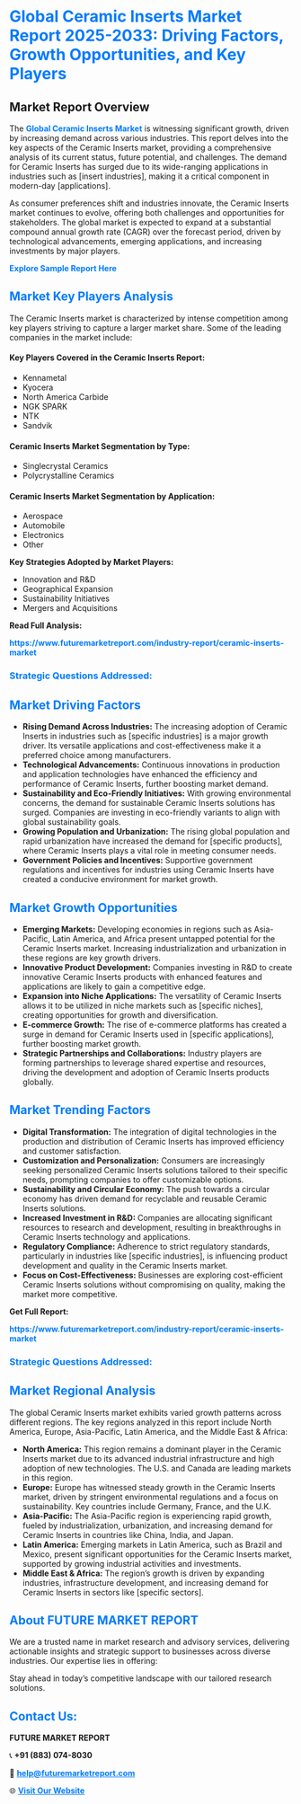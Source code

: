 <h1 style="color: #007BFF;">Global Ceramic Inserts Market Report 2025-2033: Driving Factors, Growth Opportunities, and Key Players</h1>

<section id="overview">
<h2>Market Report Overview</h2>
<p>The <a href="https://www.futuremarketreport.com/industry-report/ceramic-inserts-market" style="color: #007BFF; text-decoration: none;"><strong>Global Ceramic Inserts Market</strong></a> is witnessing significant growth, driven by increasing demand across various industries. This report delves into the key aspects of the Ceramic Inserts market, providing a comprehensive analysis of its current status, future potential, and challenges. The demand for Ceramic Inserts has surged due to its wide-ranging applications in industries such as [insert industries], making it a critical component in modern-day [applications].</p>
<p>As consumer preferences shift and industries innovate, the Ceramic Inserts market continues to evolve, offering both challenges and opportunities for stakeholders. The global market is expected to expand at a substantial compound annual growth rate (CAGR) over the forecast period, driven by technological advancements, emerging applications, and increasing investments by major players.</p>
</section>

<section id="overview">
<p><a href="https://www.futuremarketreport.com/request-sample/reportId=83955" style="color: #007BFF; text-decoration: none;"><strong>Explore Sample Report Here</strong></a></p>
</section>

<section id="key-players">
<h2 style="color: #007BFF;">Market Key Players Analysis</h2>
<p>The Ceramic Inserts market is characterized by intense competition among key players striving to capture a larger market share. Some of the leading companies in the market include:</p>
<h4>Key Players Covered in the Ceramic Inserts Report:</h4>
<ul><li>Kennametal</li><li>Kyocera</li><li>North America Carbide</li><li>NGK SPARK</li><li>NTK</li><li>Sandvik</li></ul>
<h4>Ceramic Inserts Market Segmentation by Type:</h4>
<ul><li>Singlecrystal Ceramics</li><li>Polycrystalline Ceramics</li></ul>

<h4>Ceramic Inserts Market Segmentation by Application:</h4>
<ul><li>Aerospace</li><li>Automobile</li><li>Electronics</li><li>Other</li></ul>
<p><strong>Key Strategies Adopted by Market Players:</strong></p>
<ul>
<li>Innovation and R&D</li>
<li>Geographical Expansion</li>
<li>Sustainability Initiatives</li>
<li>Mergers and Acquisitions</li>
</ul>
</section>

<section>
<p><strong>Read Full Analysis: </strong></p><a href="https://www.futuremarketreport.com/industry-report/ceramic-inserts-market" style="color: #007BFF; text-decoration: none;"><strong>https://www.futuremarketreport.com/industry-report/ceramic-inserts-market</strong></a>
<h3 style="color: #007BFF;">Strategic Questions Addressed:</h3>
</section>

<section id="driving-factors">
<h2 style="color: #007BFF;">Market Driving Factors</h2>
<ul>
<li><strong>Rising Demand Across Industries:</strong> The increasing adoption of Ceramic Inserts in industries such as [specific industries] is a major growth driver. Its versatile applications and cost-effectiveness make it a preferred choice among manufacturers.</li>
<li><strong>Technological Advancements:</strong> Continuous innovations in production and application technologies have enhanced the efficiency and performance of Ceramic Inserts, further boosting market demand.</li>
<li><strong>Sustainability and Eco-Friendly Initiatives:</strong> With growing environmental concerns, the demand for sustainable Ceramic Inserts solutions has surged. Companies are investing in eco-friendly variants to align with global sustainability goals.</li>
<li><strong>Growing Population and Urbanization:</strong> The rising global population and rapid urbanization have increased the demand for [specific products], where Ceramic Inserts plays a vital role in meeting consumer needs.</li>
<li><strong>Government Policies and Incentives:</strong> Supportive government regulations and incentives for industries using Ceramic Inserts have created a conducive environment for market growth.</li>
</ul>
</section>

<section id="growth-opportunities">
<h2 style="color: #007BFF;">Market Growth Opportunities</h2>
<ul>
<li><strong>Emerging Markets:</strong> Developing economies in regions such as Asia-Pacific, Latin America, and Africa present untapped potential for the Ceramic Inserts market. Increasing industrialization and urbanization in these regions are key growth drivers.</li>
<li><strong>Innovative Product Development:</strong> Companies investing in R&D to create innovative Ceramic Inserts products with enhanced features and applications are likely to gain a competitive edge.</li>
<li><strong>Expansion into Niche Applications:</strong> The versatility of Ceramic Inserts allows it to be utilized in niche markets such as [specific niches], creating opportunities for growth and diversification.</li>
<li><strong>E-commerce Growth:</strong> The rise of e-commerce platforms has created a surge in demand for Ceramic Inserts used in [specific applications], further boosting market growth.</li>
<li><strong>Strategic Partnerships and Collaborations:</strong> Industry players are forming partnerships to leverage shared expertise and resources, driving the development and adoption of Ceramic Inserts products globally.</li>
</ul>
</section>

<section id="trending-factors">
<h2 style="color: #007BFF;">Market Trending Factors</h2>
<ul>
<li><strong>Digital Transformation:</strong> The integration of digital technologies in the production and distribution of Ceramic Inserts has improved efficiency and customer satisfaction.</li>
<li><strong>Customization and Personalization:</strong> Consumers are increasingly seeking personalized Ceramic Inserts solutions tailored to their specific needs, prompting companies to offer customizable options.</li>
<li><strong>Sustainability and Circular Economy:</strong> The push towards a circular economy has driven demand for recyclable and reusable Ceramic Inserts solutions.</li>
<li><strong>Increased Investment in R&D:</strong> Companies are allocating significant resources to research and development, resulting in breakthroughs in Ceramic Inserts technology and applications.</li>
<li><strong>Regulatory Compliance:</strong> Adherence to strict regulatory standards, particularly in industries like [specific industries], is influencing product development and quality in the Ceramic Inserts market.</li>
<li><strong>Focus on Cost-Effectiveness:</strong> Businesses are exploring cost-efficient Ceramic Inserts solutions without compromising on quality, making the market more competitive.</li>
</ul>
</section>

<section>
<p><strong>Get Full Report: </strong></p><a href="https://www.futuremarketreport.com/industry-report/ceramic-inserts-market" style="color: #007BFF; text-decoration: none;"><strong>https://www.futuremarketreport.com/industry-report/ceramic-inserts-market</strong></a>
<h3 style="color: #007BFF;">Strategic Questions Addressed:</h3>
</section>


<section id="regional-analysis">
<h2 style="color: #007BFF;">Market Regional Analysis</h2>
<p>The global Ceramic Inserts market exhibits varied growth patterns across different regions. The key regions analyzed in this report include North America, Europe, Asia-Pacific, Latin America, and the Middle East & Africa:</p>
<ul>
<li><strong>North America:</strong> This region remains a dominant player in the Ceramic Inserts market due to its advanced industrial infrastructure and high adoption of new technologies. The U.S. and Canada are leading markets in this region.</li>
<li><strong>Europe:</strong> Europe has witnessed steady growth in the Ceramic Inserts market, driven by stringent environmental regulations and a focus on sustainability. Key countries include Germany, France, and the U.K.</li>
<li><strong>Asia-Pacific:</strong> The Asia-Pacific region is experiencing rapid growth, fueled by industrialization, urbanization, and increasing demand for Ceramic Inserts in countries like China, India, and Japan.</li>
<li><strong>Latin America:</strong> Emerging markets in Latin America, such as Brazil and Mexico, present significant opportunities for the Ceramic Inserts market, supported by growing industrial activities and investments.</li>
<li><strong>Middle East & Africa:</strong> The region’s growth is driven by expanding industries, infrastructure development, and increasing demand for Ceramic Inserts in sectors like [specific sectors].</li>
</ul>
</section>

<footer>
<h2 style="color: #007BFF;">About FUTURE MARKET REPORT</h2>
<p>We are a trusted name in market research and advisory services, delivering actionable insights and strategic support to businesses across diverse industries. Our expertise lies in offering:</p>

<p>Stay ahead in today’s competitive landscape with our tailored research solutions.</p>

<h2 style="color: #007BFF;">Contact Us:</h2>
<p><strong>FUTURE MARKET REPORT</strong></p>
<p>📞 <strong>+91 (883) 074-8030</strong></p>
<p>📧 <strong><a href="mailto:help@futuremarketreport.com" style="color: #007BFF;">help@futuremarketreport.com</a></strong></p>
<p>🌐 <strong><a href="https://www.futuremarketreport.com/" style="color: #007BFF;">Visit Our Website</a></strong></p>
</footer>